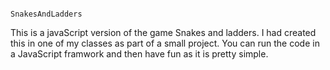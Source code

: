                                                             SnakesAndLadders
This is a javaScript version of the game Snakes and ladders. 
I had created this in one of my classes as part of a small project.
You can run the code in a JavaScript framwork and then have fun as it is pretty simple.
